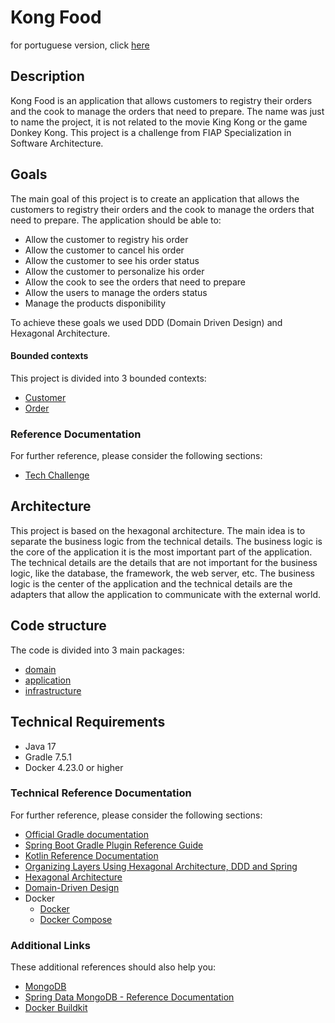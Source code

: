 # Kong Food
for portuguese version, click [here](README-pt-BR.md)
## Description
Kong Food is an application that allows customers to registry their orders and the cook to manage the orders that need 
to prepare. The name was just to name the project, it is not related to the movie King Kong or the game Donkey Kong. 
This project is a challenge from FIAP Specialization in Software Architecture.

## Goals
The main goal of this project is to create an application that allows the customers to registry their orders and the cook
to manage the orders that need to prepare. The application should be able to:
* Allow the customer to registry his order
* Allow the customer to cancel his order
* Allow the customer to see his order status
* Allow the customer to personalize his order
* Allow the cook to see the orders that need to prepare
* Allow the users to manage the orders status
* Manage the products disponibility

To achieve these goals we used DDD (Domain Driven Design) and Hexagonal Architecture.

#### Bounded contexts
This project is divided into 3 bounded contexts:
* [Customer](src/main/kotlin/br/com/fiap/techchallenge/kongfood/domain/customer/README.md)
* [Order](src/main/kotlin/br/com/fiap/techchallenge/kongfood/domain/order/README.md)

### Reference Documentation
For further reference, please consider the following sections:
* [Tech Challenge](https://docs.google.com/document/d/1Ay-Ibw0kTPWWaD3e0yEtVvpCV3PH59aqYK10QD6ct5k/edit?usp=sharing)

## Architecture
This project is based on the hexagonal architecture. The main idea is to separate the business logic from the technical
details. The business logic is the core of the application it is the most important part of the application. The
technical details are the details that are not important for the business logic, like the database, the framework, the
web server, etc. The business logic is the center of the application and the technical details are the adapters that
allow the application to communicate with the external world.

## Code structure
The code is divided into 3 main packages:
* [domain](src/main/kotlin/br/com/fiap/techchallenge/kongfood/domain/README.md)
* [application](src/main/kotlin/br/com/fiap/techchallenge/kongfood/application)
* [infrastructure](src/main/kotlin/br/com/fiap/techchallenge/kongfood/infrastructure)

## Technical Requirements
* Java 17
* Gradle 7.5.1
* Docker 4.23.0 or higher

### Technical Reference Documentation
For further reference, please consider the following sections:
* [Official Gradle documentation](https://docs.gradle.org)
* [Spring Boot Gradle Plugin Reference Guide](https://docs.spring.io/spring-boot/docs/2.5.4/gradle-plugin/reference/html/)
* [Kotlin Reference Documentation](https://kotlinlang.org/docs/reference/)
* [Organizing Layers Using Hexagonal Architecture, DDD and Spring](https://www.baeldung.com/hexagonal-architecture-ddd-spring)
* [Hexagonal Architecture](https://en.wikipedia.org/wiki/Hexagonal_architecture_(software))
* [Domain-Driven Design](https://en.wikipedia.org/wiki/Domain-driven_design)
* Docker
  * [Docker](https://docs.docker.com/)
  * [Docker Compose](https://docs.docker.com/compose/)

### Additional Links
These additional references should also help you:
* [MongoDB](https://www.mongodb.com/)
* [Spring Data MongoDB - Reference Documentation](https://docs.spring.io/spring-data/mongodb/docs/current/reference/html/#reference)
* [Docker Buildkit](https://docs.docker.com/build/buildkit/#getting-started)

